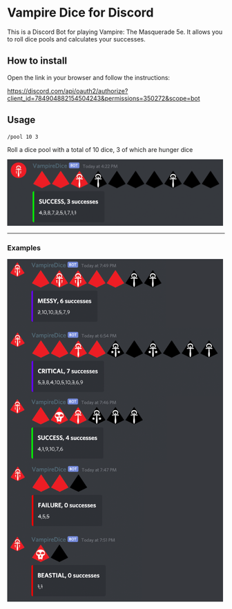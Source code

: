 # Vampire Dice for Discord

This is a Discord Bot for playing Vampire: The Masquerade 5e. It allows you to roll dice pools and calculates your successes.

## How to install

Open the link in your browser and follow the instructions:

https://discord.com/api/oauth2/authorize?client_id=784904882154504243&permissions=350272&scope=bot

## Usage

```
/pool 10 3
```

Roll a dice pool with a total of 10 dice, 3 of which are hunger dice

<img src="./images/example-pool-command.png?raw=true" width="500" />

---

### Examples

<img src="./images/vampire-dice.png?raw=true" width="500" />
